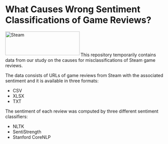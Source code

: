 # What Causes Wrong Sentiment Classifications of Game Reviews?

<a href="https://steamcommunity.com/" target="_blank"><img src="https://upload.wikimedia.org/wikipedia/commons/8/87/New_Steam_Logo_with_name.jpg" alt="Steam" title="Steam" width=235 height=75 align="left"></a></br></br></br>

This repository temporarily contains data from our study on the causes for misclassifications of Steam game reviews.

The data consists of URLs of game reviews from Steam with the associated sentiment and it is available in three formats:

* CSV
* XLSX
* TXT

The sentiment of each review was computed by three different sentiment classifiers:

* NLTK
* SentiStrength
* Stanford CoreNLP